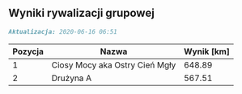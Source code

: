 ## Wyniki rywalizacji grupowej

```markdown
Aktualizacja: 2020-06-16 06:51
```

Pozycja | Nazwa | Wynik [km] |
------------ | -------------  | -------------
 1 |Ciosy Mocy aka Ostry Cień Mgły | 648.89 
 2 |Drużyna A | 567.51